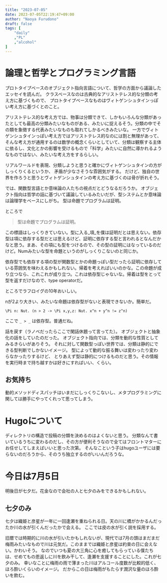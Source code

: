 ```yaml
---
title: "2023-07-05"
date: 2023-07-05T22:19:47+09:00
author: "Naoya Furudono"
draft: false
tags: [
    "daily"
    ,"PL"
    ,"alcohol"
]
---
```


# 論理と哲学とプログラミング言語

プロトタイプベースのオブジェクト指向言語について、哲学の方面から議論したエッセイを読んだ。
クラスベースなのは古典的なアリストテレス的な分類の考え方に基づくもので、
プロトタイプベースなものはヴィトゲンシュタインっぽい考え方に基づくとのこと。

アリストテレス的な考え方では、物事は分類できて、しかもいろんな分類があったとしても最高の分類みたいなものがある、みたいに捉えるそう。分類の中でその類を象徴する代表みたいなものも取れてしかるべきみたいな。
一方でヴィトゲンシュタインっぽい考え方ではアリストテレス的なのには割と無理があって、そんな考え方が通用するのは数学の概念くらいとしていて、分類は観察する主体に依るし、文化とかの影響を受けるもので「科学」みたいに自然に導かれるようなものではない、みたいな考え方をするらしい。

リアルワールドを表現、分類しようと思うと確かにヴィトゲンシュタインの方がしっくりくるというか、
矛盾が少なさそうな雰囲気がする。
だけど、独自の世界を作ろうと思うとヴィトゲンシュタインの考え方に基づくのは骨が折れそう。

では、関数型言語とか意味論の人たちの視点だとどうなるだろうか。
オブジェクト指向は哲学の話に基づいて議論しているみたいだが、型システムとか意味論は論理学をベースにしがち。
型は命題でプログラムは証明。

ところで

> 型は命題でプログラムは証明。

この標語はしっくりきていない。型に入る_項_を僕は証明だとは思えない。依存型は項に依存する型だとは思えるけど、証明に依存する型と言われるとなんだかなと思う。まあ、その項にも型をつけるので、その型の証明にはなっているのだけど。Numみたいな型を命題というのがしっくりこないのと同じか。

依存型でも依存する項の型が関数型とかの命題っぽい型だったら証明に依存している雰囲気を味わえるかもしれない。帰着を考えればいいのかな。この命題が成り立つなら、これこれが成り立つ。これは依存型じゃないな。帰着は型をとって型を返すだけなので、type operatorだ。

ところでラフロイグの10年おいしい。

nが2より大きい、みたいな命題は依存型がないと表現できないか。簡単だ。

```
\Pi n: Nut. (n > 2 -> \Pi x,y,z: Nut. x^n + y^n != z^n)
```

ここで `_ > _` は依存型。普通だね。

話を戻す（ラノベだったらここで閑話休題って言ってた）。
オブジェクトと抽象化の話をしていたのだった。
オブジェクト指向では、分類を動的な性質としてみるきらいがありそう。
それに対して関数型っぽい世界では、分類は静的にできる型判断でしかないイメージ。
型によって動的な振る舞いは変わったり変わらなかったりするけど、
とりあえず型は静的につけるものだと思う。その情報を実行時まで持ち越すかは好きにすればいい、くらい。

## お気持ち

動的メソッドディスパッチはいまだにしっくりこないし、メタプログラミングに関しては勝手にやってくれって思ってしまう。

# Hugoについて

ディレクトリの構造で投稿の分類を決めるのはよくないと思う。
分類なんて書いているうちに変わるのだし、その方が便利そうなので全てはフロントマターにお任せしてしまえばいいと思った次第。
そんなこという子はhugoユーザには要らないのだろうから、そのうち独立するのがいいんだろうな。

# 今日は7月5日

明後日が七夕だ。花金なので会社の人と七夕のみをできるかもしれない。

## 七夕のみ

七夕は織姫と彦星が一年に一回逢瀬を重ねられる日。天の川に橋がかかるんだったか川の水が引くんだったかで会える。
ここでは皮の水が引く説を採用する。

旧暦では時期的に川の水が引いたかもしれないが、現代では7月の頭はまだまだ梅雨みたいなもので川は元気だ。このままでは織姫と彦星は約束の日に会えない。かわいそう。
なのでいつも夏の大三角に心を癒してもらっている僕たちは、せめてもの恩返しに川を飲み干して、逢瀬を支援することにした。これが七夕のみ。
幸いなことに梅雨の雨で薄まった川はアルコール度数が比較的低く、ほろ酔いくらいのイメージ。
だからこの日は梅雨がもたらす潤沢な量のほろ酔いを飲む。

